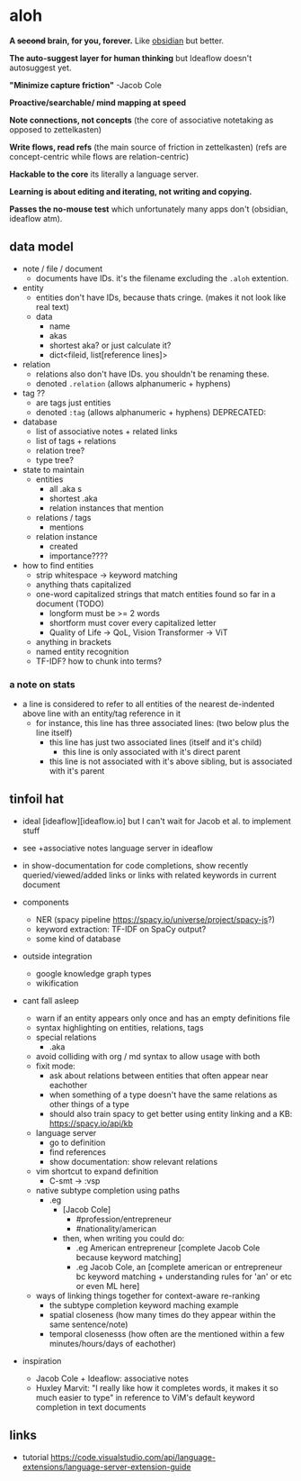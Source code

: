 # aloh

**A ~~second~~ brain, for you, forever.** 
Like [obsidian](https://obsidian.md) but better.

**The auto-suggest layer for human thinking** but Ideaflow doesn't autosuggest yet.

**"Minimize capture friction"** -Jacob Cole

**Proactive/searchable/ mind mapping at speed**

**Note connections, not concepts** (the core of associative notetaking as opposed to zettelkasten)

**Write flows, read refs** (the main source of friction in zettelkasten) (refs are concept-centric while flows are relation-centric)

**Hackable to the core** its literally a language server.

**Learning is about editing and iterating, not writing and copying.** 

**Passes the no-mouse test** which unfortunately many apps don't (obsidian, ideaflow atm).

## data model
- note / file / document
    - documents have IDs. it's the filename excluding the `.aloh` extention.
- entity
    - entities don't have IDs, because thats cringe. (makes it not look like real text)
    - data
        - name
        - akas 
        - shortest aka? or just calculate it?
        - dict<fileid, list[reference lines]>
- relation
    - relations also don't have IDs. you shouldn't be renaming these.
    - denoted `.relation` (allows alphanumeric + hyphens)
- tag ??
    - are tags just entities
    - denoted `:tag` (allows alphanumeric + hyphens)
DEPRECATED:
- database
    - list of associative notes + related links 
    - list of tags + relations 
    - relation tree?
    - type tree?
- state to maintain
    - entities
        - all .aka s
        - shortest .aka
        - relation instances that mention 
    - relations / tags
        - mentions 
    - relation instance
        - created
        - importance???? 
- how to find entities
    - strip whitespace -> keyword matching
    - anything thats capitalized
    - one-word capitalized strings that match entities found so far in a document (TODO)
        - longform must be >= 2 words
        - shortform must cover every capitalized letter
        - Quality of Life -> QoL, Vision Transformer -> ViT
    - anything in brackets
    - named entity recognition
    - TF-IDF? how to chunk into terms?

### a note on stats
- a line is considered to refer to all entities of the nearest de-indented above line with an entity/tag reference in it
    - for instance, this line has three associated lines: (two below plus the line itself)
        - this line has just two associated lines (itself and it's child)
            - this line is only associated with it's direct parent
        - this line is not associated with it's above sibling, but is associated with it's parent

## tinfoil hat
- ideal [ideaflow][ideaflow.io] but I can't wait for Jacob et al. to implement stuff
- see +associative notes language server in ideaflow
- in show-documentation for code completions, show recently queried/viewed/added links or links with related keywords in current document
- components
    - NER (spacy pipeline https://spacy.io/universe/project/spacy-js?)
    - keyword extraction: TF-IDF on SpaCy output?
    - some kind of database
- outside integration
    - google knowledge graph types
    - wikification

- cant fall asleep
    - warn if an entity appears only once and has an empty definitions file
    - syntax highlighting on entities, relations, tags
    - special relations
        - .aka
    - avoid colliding with org / md syntax to allow usage with both 
    - fixit mode:
        - ask about relations between entities that often appear near eachother
        - when something of a type doesn't have the same relations as other things of a type
        - should also train spacy to get better using entity linking and a KB: https://spacy.io/api/kb
    - language server
        - go to definition
        - find references
        - show documentation: show relevant relations
    - vim shortcut to expand definition 
        - C-smt -> <ESC>:vsp<C-w><C-h><C-o><C-w><C-l>
    - native subtype completion using paths
        - .eg
            - [Jacob Cole]
                - #profession/entrepreneur
                - #nationality/american
            - then, when writing you could do:
                - .eg American entrepreneur [complete Jacob Cole because keyword matching]
                + .eg Jacob Cole, an [complete american or entrepreneur bc keyword matching + understanding rules for 'an' or etc or even ML here]
    - ways of linking things together for context-aware re-ranking
        - the subtype completion keyword maching example
        - spatial closeness (how many times do they appear within the same sentence/note)
        - temporal closenesss (how often are the mentioned within a few minutes/hours/days of eachother)

- inspiration
    - Jacob Cole + Ideaflow: associative notes
    - Huxley Marvit: "I really like how it completes words, it makes it so much easier to type" in reference to ViM's default keyword completion in text documents

## links
- tutorial https://code.visualstudio.com/api/language-extensions/language-server-extension-guide
